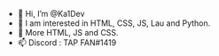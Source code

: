 - 👋 Hi, I’m @Ka1Dev
- 👀 I am interested in HTML, CSS, JS, Lau and Python.
- 🌱 More HTML, JS and CSS.
- 📫 Discord : TAP FAN#1419

<!---

--->
